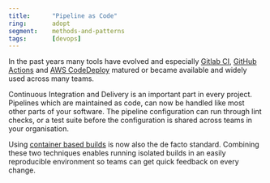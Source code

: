 ```yaml
---
title:      "Pipeline as Code"
ring:       adopt
segment:    methods-and-patterns
tags:       [devops]
---
```


In the past years many tools have evolved and especially [Gitlab CI](https://docs.gitlab.com/ee/ci/),
[GitHub Actions](https://github.com/features/actions) and [AWS CodeDeploy](https://aws.amazon.com/de/codedeploy/)
matured or became available and widely used across many teams.

Continuous Integration and Delivery is an important part in every project. Pipelines which are maintained as code, can
now be handled like most other parts of your software. The pipeline configuration can run through lint checks, or a test
suite before the configuration is shared across teams in your organisation.

Using [container based builds](/methods-and-patterns/container-based-builds/) is now
also the de facto standard. Combining these two techniques enables running isolated builds in an easily reproducible
environment so teams can get quick feedback on every change.
